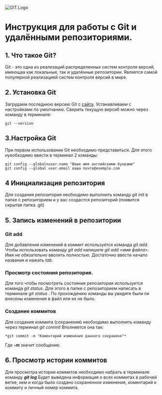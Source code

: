 ![GIT.Logo](<GIT. PNG.png>)
# Инструкция для работы с Git и удалёнными репозиториями.
 
## 1. Что такое Git?
Git - это одна из реализаций распределенных систем контроля версий, имеющаа как локальные, так и удалённые репозитории. Является самой популярной реализацией систем контроля версий в мире.

## 2. Установка Git
Загрудаем последнюю версию Git c [сайта](https://git-scm.com/downloads).
Устанавливаем с настройками по умолчанию.
 Сверить текущую версиб можно через команду в терминале:
 ```
 git --version
 ```

 ## 3.Настройка Git
При первом использовании Git необходимо представиться.
Для этого нуеобходимо ввести в терминал 2 команды:
```
git config --globalnuser.name "Ваше имя английскими буквами"
git config --global user.email ваша почта@exemple.com
```

## 4 Инициализация репозитория
Для создания репозитория необходимо выполнить команду *git init* в папке с репозиторием и у вас создастся репозиторий (появится скрытая папка .git)

## 5. Запись изменений в репозитории 

### Git add
Для добавления изменений в коммит используется команда *git add*. Чтобы использовать команду *git add* напишите *git add <имя файла>*. Имя не обязательно вволить полностью. Достаточно ввести начало названия и нажать *tab*.
### Просмотр состояния репозитория.
Для того чтобы посмотреть состояние репозитория используется команда  *git status*. Для этого в папке с репозиторием написать в терминале *git status* . По прохождению команды вы увидите были ли внесены изменения в файл или их не было.
###  Создание коммитов 
Для создания коммита (сохранения) необходимо выполнить команду через терминал *git commit*
Вполняется она так:
```
*git commit -m "Коментарий изменения данного сохраненя"*
```
Где __*-m*__ значит сообщение.

## 6. Просмотр истории коммитов

Для просмотра истории коммитов необходимо набрать в терминале команду __*git log*__
Будет выведена информация о всех коммитах в рабочей ветке, кем и когда было создано сохраненное изменение, коментарий к коммиту и личный номер коммита.